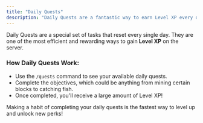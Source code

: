 ```yaml
---
title: "Daily Quests"
description: "Daily Quests are a fantastic way to earn Level XP every day. Make sure to complete them to maximize your progress!"
---
```


Daily Quests are a special set of tasks that reset every single day. They are one of the most efficient and rewarding ways to gain **Level XP** on the server.

### How Daily Quests Work:

*   Use the `/quests` command to see your available daily quests.
*   Complete the objectives, which could be anything from mining certain blocks to catching fish.
*   Once completed, you'll receive a large amount of Level XP!

Making a habit of completing your daily quests is the fastest way to level up and unlock new perks!